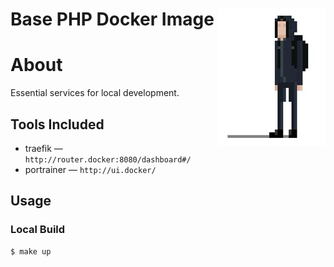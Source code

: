 # <img src="docs/logo.png" alt="Noitran Logo" align="right"> Base PHP Docker Image

# About

Essential services for local development.

## Tools Included

* traefik — `http://router.docker:8080/dashboard#/`
* portrainer — `http://ui.docker/`

## Usage

### Local Build

```bash
$ make up
```
